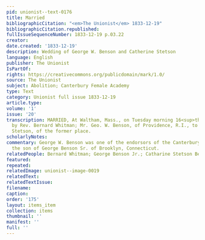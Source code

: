 ```yaml
---
pid: unionist--text-0176
title: Married
bibliographicCitation: "<em>The Unionist</em> 1833-12-19"
bibliographicCitation.republished: 
fullIssueSequenceNumber: 1833-12-19 p.03.22
creator: 
date.created: '1833-12-19'
description: Wedding of George W. Benson and Catherine Stetson
language: English
publisher: The Unionist
IsPartOf: 
rights: https://creativecommons.org/publicdomain/mark/1.0/
source: The Unionist
subject: Abolition; Canterbury Female Academy
type: Text
category: Unionist full issue 1833-12-19
article.type: 
volume: '1'
issue: '20'
transcription: MARRIED, At Waltham, Mass., on Tuesday morning 16<sup>th</sup>inst.
  by Rev. Bernard Whitman; Mr. Geo. W. Benson, of Providence, R.I., to Miss<br>Catharine
  Stetson, of the former place.
scholarlyNotes: 
commentary: George W. Benson was one of the endorsors of the Canterbury Female Academy,
  the son of George Benson Sr. of Brooklyn, Connecticut.
relatedPeople: Bernard Whitman; George Benson Jr.; Catharine Stetson Benson
featured: 
repeated: 
relatedImage: unionist--image-0019
relatedText: 
relatedTextIssue: 
filename: 
caption: 
order: '175'
layout: items_item
collection: items
thumbnail: ''
manifest: ''
full: ''
---
```

